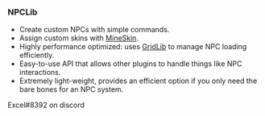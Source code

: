 ### NPCLib

- Create custom NPCs with simple commands.
- Assign custom skins with [MineSkin](https://mineskin.org "MineSkin").
- Highly performance optimized: uses [GridLib](https://github.com/Excel619/GridLib "GridLib") to manage NPC loading efficiently.
- Easy-to-use API that allows other plugins to handle things like NPC interactions.
- Extremely light-weight, provides an efficient option if you only need the bare bones for an NPC system.

Excel#8392 on discord
